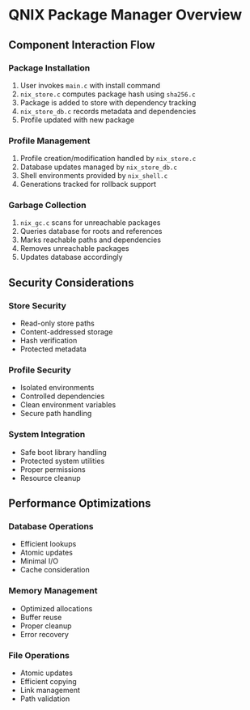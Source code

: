 # QNIX Package Manager Overview

## Component Interaction Flow

### Package Installation
1. User invokes `main.c` with install command
2. `nix_store.c` computes package hash using `sha256.c`
3. Package is added to store with dependency tracking
4. `nix_store_db.c` records metadata and dependencies
5. Profile updated with new package

### Profile Management
1. Profile creation/modification handled by `nix_store.c`
2. Database updates managed by `nix_store_db.c`
3. Shell environments provided by `nix_shell.c`
4. Generations tracked for rollback support

### Garbage Collection
1. `nix_gc.c` scans for unreachable packages
2. Queries database for roots and references
3. Marks reachable paths and dependencies
4. Removes unreachable packages
5. Updates database accordingly

## Security Considerations

### Store Security
- Read-only store paths
- Content-addressed storage
- Hash verification
- Protected metadata

### Profile Security
- Isolated environments
- Controlled dependencies
- Clean environment variables
- Secure path handling

### System Integration
- Safe boot library handling
- Protected system utilities
- Proper permissions
- Resource cleanup

## Performance Optimizations

### Database Operations
- Efficient lookups
- Atomic updates
- Minimal I/O
- Cache consideration

### Memory Management
- Optimized allocations
- Buffer reuse
- Proper cleanup
- Error recovery

### File Operations
- Atomic updates
- Efficient copying
- Link management
- Path validation